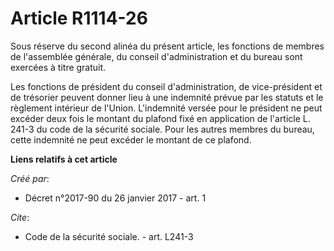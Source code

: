 # Article R1114-26

Sous réserve du second alinéa du présent article, les fonctions de membres de l'assemblée générale, du conseil
d'administration et du bureau sont exercées à titre gratuit. 

Les fonctions de président du conseil d'administration, de vice-président et de trésorier peuvent donner lieu à une indemnité
prévue par les statuts et le règlement intérieur de l'Union. L'indemnité versée pour le président ne peut excéder deux fois
le montant du plafond fixé en application de l'article L. 241-3 du code de la sécurité sociale. Pour les autres membres du
bureau, cette indemnité ne peut excéder le montant de ce plafond.

**Liens relatifs à cet article**

_Créé par_:

  - Décret n°2017-90 du 26 janvier 2017 - art. 1

_Cite_:

  - Code de la sécurité sociale. - art. L241-3
